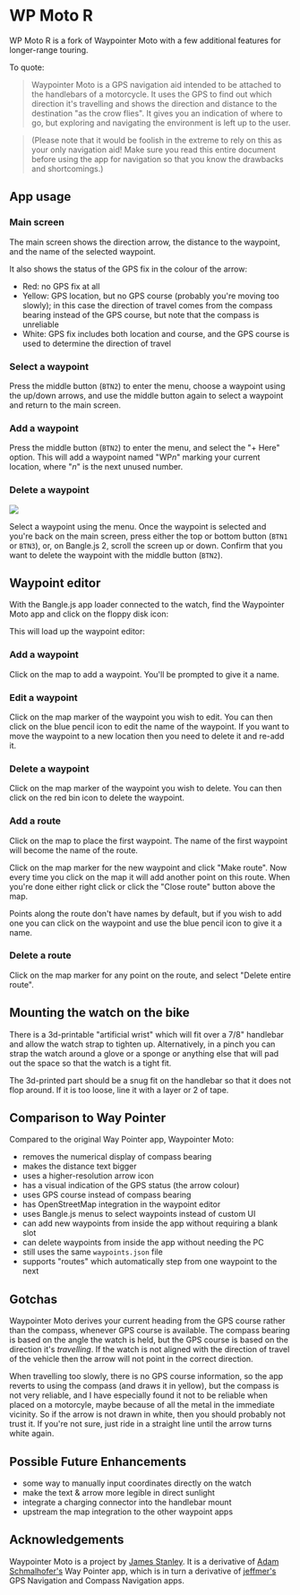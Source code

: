 # WP Moto R

WP Moto R is a fork of Waypointer Moto with a few additional features for longer-range touring.

To quote:

>Waypointer Moto is a GPS navigation aid intended to be attached to
the handlebars of a motorcycle.
It uses the GPS to find out which direction it's
travelling and shows the direction and distance to the destination
"as the crow flies". It gives you an indication of where to go,
but exploring and navigating the environment is left up to the user.

>(Please note that it would be foolish in the extreme to rely on this
as your only navigation aid! Make sure you read this entire document
before using the app for navigation so that you know the drawbacks
and shortcomings.)

## App usage

### Main screen


The main screen shows the direction arrow, the distance to the waypoint,
and the name of the selected waypoint.

It also shows the status of the GPS fix in the colour of the arrow:

 * Red: no GPS fix at all
 * Yellow: GPS location, but no GPS course (probably you're moving too slowly);
   in this case the direction of travel comes from the compass bearing instead
   of the GPS course, but note that the compass is unreliable
 * White: GPS fix includes both location and course, and the GPS course is used
   to determine the direction of travel

### Select a waypoint


Press the middle button (`BTN2`) to enter the menu, choose a waypoint using
the up/down arrows, and use the middle button again to select a waypoint and
return to the main screen.

### Add a waypoint

Press the middle button (`BTN2`) to enter the menu, and select the "+ Here"
option. This will add a waypoint named "WP*n*" marking your current location,
where "*n*" is the next unused number.

### Delete a waypoint

![](screenshot-delete.png)

Select a waypoint using the menu. Once the waypoint is selected and you're
back on the main screen, press either the top or bottom button (`BTN1` or
`BTN3`), or, on Bangle.js 2, scroll the screen up or down.
Confirm that you want to delete the waypoint with the middle
button (`BTN2`).

## Waypoint editor

With the Bangle.js app loader connected to the watch, find the
Waypointer Moto app and click on the floppy disk icon:


This will load up the waypoint editor:

### Add a waypoint

Click on the map to add a waypoint. You'll be prompted to give it
a name.

### Edit a waypoint

Click on the map marker of the waypoint you wish to edit. You
can then click on the blue pencil icon to edit the name of the
waypoint. If you want to move the waypoint to a new location then
you need to delete it and re-add it.

### Delete a waypoint

Click on the map marker of the waypoint you wish to delete. You
can then click on the red bin icon to delete the waypoint.

### Add a route

Click on the map to place the first waypoint. The name of the first
waypoint will become the name of the route.

Click on the map marker for the new waypoint and click "Make route".
Now every time you click on the map it will add another point
on this route. When you're done either right click or click the
"Close route" button above the map.

Points along the route don't have names by default, but if you wish
to add one you can click on the waypoint and use the blue pencil icon
to give it a name.


### Delete a route

Click on the map marker for any point on the route, and select
"Delete entire route".

## Mounting the watch on the bike

There is a 3d-printable "artificial wrist" which will fit over a 7/8"
handlebar and allow the watch strap to tighten up.
Alternatively, in a pinch you can strap the watch around a glove or a sponge
or anything else that will pad out the space so that the watch is a tight
fit.

The 3d-printed part should be a snug fit on the handlebar so that it does
not flop around. If it is too loose, line it with a layer or 2 of tape.

## Comparison to Way Pointer

Compared to the original Way Pointer app, Waypointer Moto:

 * removes the numerical display of compass bearing
 * makes the distance text bigger
 * uses a higher-resolution arrow icon
 * has a visual indication of the GPS status (the arrow colour)
 * uses GPS course instead of compass bearing
 * has OpenStreetMap integration in the waypoint editor
 * uses Bangle.js menus to select waypoints instead of custom UI
 * can add new waypoints from inside the app without requiring a blank slot
 * can delete waypoints from inside the app without needing the PC
 * still uses the same `waypoints.json` file
 * supports "routes" which automatically step from one waypoint to the next

## Gotchas

Waypointer Moto derives your current heading from the GPS course
rather than the compass, whenever GPS course is available.
The compass bearing is based on the angle the watch is held, but
the GPS course is based on the direction it's *travelling*. If the
watch is not aligned with the direction of travel of the vehicle
then the arrow will not point in the correct direction.

When travelling too slowly, there is no GPS course information, so the
app reverts to using the compass (and draws it in yellow), but
the compass is not very reliable, and I
have especially found it not to be reliable when placed on a motorcyle,
maybe because of all the metal in the immediate vicinity. So if
the arrow is not drawn in white, then you should probably not trust
it. If you're not sure, just ride in a straight line until the arrow
turns white again.

## Possible Future Enhancements

 - some way to manually input coordinates directly on the watch
 - make the text & arrow more legible in direct sunlight
 - integrate a charging connector into the handlebar mount
 - upstream the map integration to the other waypoint apps

## Acknowledgements

Waypointer Moto is a project by [James Stanley](https://incoherency.co.uk/). It is a derivative of [Adam Schmalhofer's](https://github.com/adamschmalhofer) Way Pointer app, which is in turn a derivative of
[jeffmer's](https://github.com/jeffmer/JeffsBangleAppsDev) GPS
Navigation and Compass Navigation apps.
